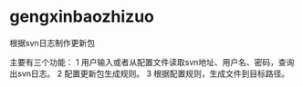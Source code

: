 # gengxinbaozhizuo
根据svn日志制作更新包

主要有三个功能：
1 用户输入或者从配置文件读取svn地址、用户名、密码，查询出svn日志。
2 配置更新包生成规则。
3 根据配置规则，生成文件到目标路径。

